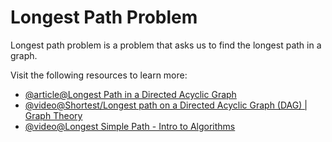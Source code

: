 # Longest Path Problem

Longest path problem is a problem that asks us to find the longest path in a graph.

Visit the following resources to learn more:

- [@article@Longest Path in a Directed Acyclic Graph](https://www.geeksforgeeks.org/find-longest-path-directed-acyclic-graph/)
- [@video@Shortest/Longest path on a Directed Acyclic Graph (DAG) | Graph Theory](https://www.youtube.com/watch?v=TXkDpqjDMHA)
- [@video@Longest Simple Path - Intro to Algorithms](https://www.youtube.com/watch?v=lRH0tax5dFA)
